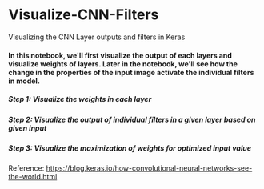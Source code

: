 # Visualize-CNN-Filters
Visualizing the CNN Layer outputs and filters in Keras

#### In this notebook, we'll first visualize the output of each layers and visualize weights of layers. Later in the notebook, we'll see how the change in the properties of the input image activate the individual filters in model.

##### _Step 1: Visualize the weights in each layer_
##### _Step 2: Visualize the output of individual filters in a given layer based on given input_
##### _Step 3: Visualize the maximization of weights for optimized input value_

Reference: https://blog.keras.io/how-convolutional-neural-networks-see-the-world.html
